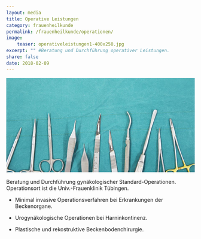 ```yaml
---
layout: media
title: Operative Leistungen
category: frauenheilkunde
permalink: /frauenheilkunde/operationen/
image: 
    teaser: operativeleistungen1-400x250.jpg
excerpt: "" #Beratung und Durchführung operativer Leistungen.
share: false
date: 2018-02-09
---
```


![Operative Leistungen](/images/operation-900x450.jpg)

Beratung und Durchführung gynäkologischer Standard-Operationen.
Operationsort ist die Univ.-Frauenklinik Tübingen.

- Minimal invasive Operationsverfahren bei Erkrankungen der Beckenorgane.

- Urogynäkologische Operationen bei Harninkontinenz.

- Plastische und rekostruktive Beckenbodenchirurgie.